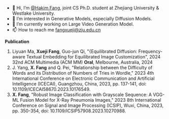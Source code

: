 - 👋 Hi, I’m [@Hakim Fang](https://xuejifang.github.io/), joint CS Ph.D. student at Zhejiang University & Westlake University.
- 👀 I’m interested in Generative Models, especially Diffusion Models.
- 🌱 I’m currently working on Large Video Generation Model.
- 📫 How to reach me fangxueji@zju.edu.cn

**Publication**
1. Liyuan Ma, **Xueji Fang**, Guo-jun Qi, "{Equilibrated Diffusion: Frequency-aware Textual Embedding for Equilibrated Image Customization", 2024 32nd ACM Multimedia (ACM MM) **Oral**, Melbourne, Australia, 2024
1. J. Yang, **X. Fang** and Q. Pei, "Relationship between the Difficulty of Words and its Distribution of Numbers of Tries in Wordle," 2023 4th International Conference on Electronic Communication and Artificial Intelligence (ICECAI), Guangzhou, China, 2023, pp. 137-141, doi: 10.1109/ICECAI58670.2023.10176549.
2. **X. Fang**, "Robust Image Classification with Grayscale Sequence: A VGG-ML Fusion Model for X-Ray Pneumonia Images," 2023 8th International Conference on Signal and Image Processing (ICSIP), Wuxi, China, 2023, pp. 350-354, doi: 10.1109/ICSIP57908.2023.10270988.


<!---
- 💞️ I’m looking to collaborate on [A Survey of Quantitative Investment Based on LSTM](https://github.com/XuejiFang/EconomicLab.git).

XuejiFang/XuejiFang is a ✨ special ✨ repository because its `README.md` (this file) appears on your GitHub profile.
You can click the Preview link to take a look at your changes.
--->
